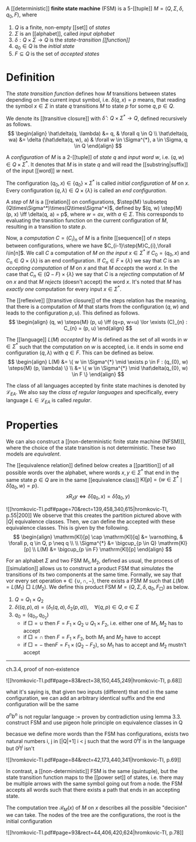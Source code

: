 
A [[deterministic]] **finite state machine** (FSM) is a 5-[[tuple]] $M =(Q, \Sigma, \delta, q_{0}, F)$, where

1. $Q$ is a finite, non-empty [[set]] of *states*
2. $\Sigma$ is an [[alphabet]], called *input alphabet*
3. $\delta:Q \times\Sigma \to Q$ is the *state-transition [[function]]*
4. $q_{0}\in Q$ is the *initial state*
5. $F\subseteq Q$ is the set of *accepted states*



# Definition

The *state transition function* defines how $M$ transitions between states depending on the current input symbol, i.e. $\delta(q, x)=p$ means, that reading the symbol $x \in \Sigma$ in state $q$ transitions $M$ to state $p$ for some $q, p \in Q$.

We denote its [[transitive closure]] with $\hat\delta : Q \times \Sigma^{*} \to Q$, defined recursively as follows.
$$
\begin{align}
\hat\delta(q, \lambda) &= q, & \forall q \in Q \\
\hat\delta(q, wa) &= \delta (\hat\delta(q, w), a) & \forall w \in \Sigma^{*}, a \in \Sigma, q \in Q
\end{align}
$$

A *configuration* of $M$ is a 2-[[tuple]] of *state* $q$ and *input word* $w$, i.e. $(q, w) \in Q\times\Sigma^*$. It denotes that $M$ is in state $q$ and will read the [[substring|suffix]] of the input [[word]] $w$ next.

The configuration $(q_{0}, x)\in \{q_{0}\} \times\Sigma^*$ is called *initial configuration* of $M$ on $x$. Every configuration $(q, \lambda) \in Q\times \{\lambda \}$ is called an *end configuration*.

A *step* of $M$ is a [[relation]] on configurations, $\step{M} \subseteq (Q\times\Sigma^*)\times(Q\times\Sigma^*)$, defined by
$(q, w) \step{M} (p, x) \iff \delta(q, a) = p$, where $w=ax$, with $a \in \Sigma$. This corresponds to evaluating the transition function on the current configuration of $M$, resulting in a transition to state $p$.

Now, a *computation* $C=(C_{i})_{n}$ of $M$ is a finite [[sequence]] of $n$ steps between configurations, where we have $C_{i-1}\step{M}C_{i},\forall i\in[n]$. We call $C$ a computation of $M$ *on the input* $x\in\Sigma^*$ if $C_{0}=(q_{0},x)$ and $C_{n}\in Q \times \{\lambda\}$ is an end configuration.
If $C_{n}\in F\times\{\lambda\}$ we say that $C$ is an *accepting computation* of $M$ on $x$ and that $M$ *accepts* the word $x$. In the case that $C_{n}\in (Q-F) \times\{\lambda\}$ we say that $C$ is a *rejecting* computation of $M$ on $x$ and that $M$ *rejects* (doesn't accept) the word $x$. It's noted that $M$ has *exactly one* computation for every input $x\in\Sigma^*$.

The [[reflexive]] [[transitive closure]] of the steps relation has the meaning, that there is a computation of $M$ that starts from the configuration $(q, w)$ and leads to the configuration $p, u)$. This defined as follows.
$$
\begin{align}
(q, w) \steps{M} (p, u) \iff (q=p, w=u) \lor \exists (C)_{n} : C_{n} = (p, u)
\end{align}
$$

The [[language]] $L(M)$ *accepted* by $M$ is defined as the set of all words in $w\in\Sigma^*$ such that the computation on $w$ is accepted, i.e. it ends in some end configuration $(q, \lambda)$ with $q\in F$. This can be defined as below.
$$
\begin{align}
L(M) &= \{ w \in \Sigma^{*} \mid \exists p \in F : (q_{0}, w) \steps{M} (p, \lambda) \} \\
&= \{ w \in \Sigma^{*} \mid \hat\delta(q_{0}, w) \in F \}
\end{align}
$$

The class of all languages accepted by finite state machines is denoted by $\mathcal L_{EA}$. We also say the *class of regular languages* and specifically, every language $L \in\mathcal L_{EA}$ is called *regular*.



# Properties

We can also construct a [[non-deterministic finite state machine (NFSM)]], where the choice of the state transition is not deterministic. These two models are *equivalent*.


The [[equivalence relation]] defined below creates a [[partition]] of all possible words over the alphabet, where words $x, y \in \Sigma^{*}$ that end in the same state $p \in Q$ are in the same [[equivalence class]] $\mathrm{Kl}[p] = \{ w \in \Sigma^{*} \mid \hat\delta(q_{0}, w) = p \}$.
$$
x R_{\delta} y \iff \hat\delta(q_{0}, x) = \hat\delta(q_{0}, y)
$$

![[hromkovic-TI.pdf#page=70&rect=139,458,340,615|hromkovic-TI, p.55|200]]
We observe that this creates the partition pictured above with $|Q|$ equivalence classes. Then,  we can define the accepted with these equivalence classes. This is given by the following.
$$
\begin{align}
\mathrm{Kl}[p] \cap \mathrm{Kl}[q] &= \varnothing, & \forall p, q \in Q, p \neq q \\ \\
\Sigma^{*} &= \bigcup_{p \in Q} \mathrm{Kl}[p] \\
L(M) &= \bigcup_{p \in F} \mathrm{Kl}[p]
\end{align}
$$


For an alphabet $\Sigma$ and two  FSM $M_{1}, M_{2}$, defined as usual, the process of [[simulation]] allows us to construct a product FSM that *simulates* the transitions of its two components at the same time. Formally, we say that vor every set operation $\diamond \in \{ \cup, \cap, - \}$, there exists a FSM $M$ such that $L(M) = L(M_{1}) \mathrel\Box L(M_{2})$. We define this product FSM $M = (Q, \Sigma, \delta, q_{0}, F_{\mathrel\Box})$ as below.

1. $Q = Q_{1} \times Q_{2}$
2. $\delta((q, p), a) = (\delta_{1}(q,a), \delta_{2}(p, a)), \quad\forall(q,p) \in Q, a \in \Sigma$
3. $q_{0} =(q_{0_{1}}, q_{0_{2}})$
	- if $\Box = \cup$ then $F = F_{1} \times Q_{2} \cup Q_{1} \times F_{2}$, i.e. either one of $M_{1}, M_{2}$ has to accept
	- if $\Box = \cap$ then $F = F_{1} \times F_{2}$, both $M_{1}$ and $M_{2}$ have to accept
	- if $\Box = -$ then$F=F_{1} \times (Q_{2} - F_{2})$, so $M_{1}$ has to accept and $M_{2}$ mustn't accept



___










ch.3.4, proof of non-existence

![[hromkovic-TI.pdf#page=83&rect=38,150,445,249|hromkovic-TI, p.68]]

what it's saying is, that given two inputs (different) that end in the same configuration, we can add an arbitrary identical suffix and the end configuration will be the same


$a^nb^n$ is not regular language := proven by contradiction using lemma 3.3. construct FSM and use pigeon hole principle on equivalence classes in Q

becasue we define more words than the FSM has configurations, exists two natural numbers i, j in \[|Q|+1] i < j such that the word $0^i 1^i$ is in the language but $0^j 1^i$ isn't


![[hromkovic-TI.pdf#page=84&rect=42,173,440,341|hromkovic-TI, p.69]]








In contrast, a [[non-deterministic]] FSM is the same (quintuple), but the state transition function maps to the [[power set]] of states, i.e.  there may be multiple arrows with the same symbol going out from a node. the FSM accepts all words such that there exists a path that ends in an accepting state.


The computation tree $\mathcal{B}_{M}(x)$ of $M$ on $x$ describes all the possible "decision" we can take. The nodes of the tree are the configurations, the root is the initial configuration

![[hromkovic-TI.pdf#page=93&rect=44,406,420,624|hromkovic-TI, p.78]]
